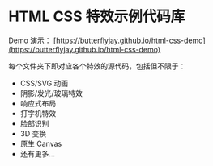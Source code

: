 # HTML CSS 特效示例代码库

Demo 演示： [https://butterflyjay.github.io/html-css-demo](https://butterflyjay.github.io/html-css-demo)

每个文件夹下即对应各个特效的源代码，包括但不限于：

- CSS/SVG 动画
- 阴影/发光/玻璃特效
- 响应式布局
- 打字机特效
- 脸部识别
- 3D 变换
- 原生 Canvas
- 还有更多...
